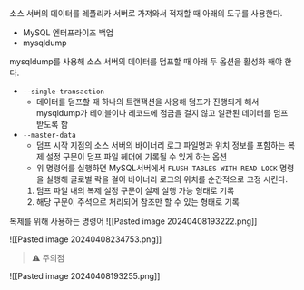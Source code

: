 
소스 서버의 데이터를 레플리카 서버로 가져와서 적재할 때 아래의 도구를 사용한다.
- MySQL 엔터프라이즈 백업
- mysqldump

mysqldump를 사용해 소스 서버의 데이터를 덤프할 때 아래 두 옵션을 활성화 해야 한다.
- `--single-transaction`
	- 데이터를 덤프할 때 하나의 트랜잭션을 사용해 덤프가 진행되게 해서 mysqldump가 테이블이나 레코드에 점금을 걸지 않고 일관된 데이터를 덤프 받도록 함
- `--master-data`
	- 덤프 시작 지점의 소스 서버의 바이너리 로그 파일명과 위치 정보를 포함하는 복제 설정 구문이 덤프 파일 헤더에 기록될 수 있게 하는 옵션
	- 위 명령어를 실행하면 MySQL서버에서 `FLUSH TABLES WITH READ LOCK` 명령을 실행해 글로벌 락을 걸어 바이너리 로그의 위치를 순간적으로 고정 시킨다.
	1. 덤프 파일 내의 복제 설정 구문이 실제 실행 가능 형태로 기록
	2. 해당 구문이 주석으로 처리되어 참조만 할 수 있는 형태로 기록


복제를 위해 사용하는 명령어
![[Pasted image 20240408193222.png]]

 ![[Pasted image 20240408234753.png]]
 

> ⚠ 주의점 
 
![[Pasted image 20240408193255.png]]



